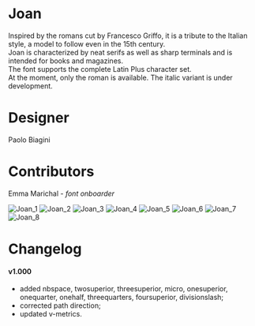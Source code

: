# Joan
Inspired by the romans cut by Francesco Griffo, it is a tribute to the Italian style, a model to follow even in the 15th century.  
Joan is characterized by neat serifs as well as sharp terminals and is intended for books and magazines.  
The font supports the complete Latin Plus character set.  
At the moment, only the roman is available. The italic variant is under development.

# Designer
Paolo Biagini

# Contributors
Emma Marichal - *font onboarder*

![Joan_1](https://user-images.githubusercontent.com/69169805/163816282-c6d17eba-73b4-4bb1-9038-f5e1458f4bf5.png)
![Joan_2](https://user-images.githubusercontent.com/69169805/163816291-d53442b5-97f1-43e1-bc5f-d480fcb606c5.png)
![Joan_3](https://user-images.githubusercontent.com/69169805/163816295-501114cd-560b-41b4-97c2-cca30a03a61e.png)
![Joan_4](https://user-images.githubusercontent.com/69169805/163816298-2d6db37c-6719-42db-8479-8df7b988c527.png)
![Joan_5](https://user-images.githubusercontent.com/69169805/163831838-d494fc85-fb77-4e71-84b8-c27100472a60.png)
![Joan_6](https://user-images.githubusercontent.com/69169805/163816306-0eb8dc46-4088-46d1-89a1-6d949e61a40c.png)
![Joan_7](https://user-images.githubusercontent.com/69169805/163816308-91b0fd3f-e34c-451d-9ca1-66f28090113c.png)
![Joan_8](https://user-images.githubusercontent.com/69169805/163816311-e439bc07-5514-49f3-af5d-cbed7e999ca5.png)

# Changelog
#### v1.000
* added nbspace, twosuperior, threesuperior, micro, onesuperior, onequarter, onehalf, threequarters, foursuperior, divisionslash;
* corrected path direction;
* updated v-metrics.
